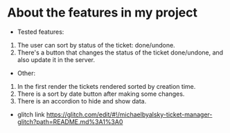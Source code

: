 # About the features in my project

* Tested features:
1. The user can sort by status of the ticket: done/undone.
2. There's a button that changes the status of the ticket done/undone, and also update it in the server.

* Other:
1. In the first render the tickets rendered sorted by creation time.
2. There is a sort by date button after making some changes.
3. There is an accordion to hide and show data.

* glitch link https://glitch.com/edit/#!/michaelbyalsky-ticket-manager-glitch?path=README.md%3A1%3A0

